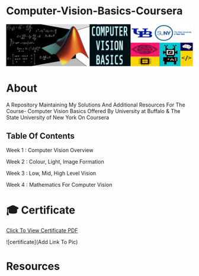 # Computer-Vision-Basics-Coursera

![CV Basics](https://github.com/aryashah2k/Computer-Vision-Basics-Coursera/blob/master/assets/CV%20Basics.png)

# About

A Repository Maintaining My Solutions And Additional Resources For The Course- Computer Vision Basics Offered By University at Buffalo &amp; The State University of New York On Coursera

## Table Of Contents

Week 1 : Computer Vision Overview

Week 2 : Colour, Light, Image Formation

Week 3 : Low, Mid, High Level Vision

Week 4 : Mathematics For Computer Vision

# 🎓 Certificate

<a href="Add Link">Click To View Certificate PDF</a>

![certificate](Add Link To Pic)

# Resources
